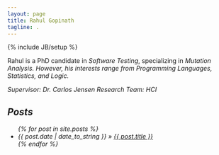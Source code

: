 ```yaml
---
layout: page
title: Rahul Gopinath
tagline: .
---
```

{% include JB/setup %}

Rahul is a PhD candidate in <i>Software Testing</i>, specializing in <i>Mutation Analysis<i>. However, his interests range from Programming Languages, Statistics, and Logic.

Supervisor: Dr. Carlos Jensen
Research Team: HCI


## Posts

<ul class="posts">
  {% for post in site.posts %}
    <li><span>{{ post.date | date_to_string }}</span> &raquo; <a href="{{ BASE_PATH }}{{ post.url }}">{{ post.title }}</a></li>
  {% endfor %}
</ul>

